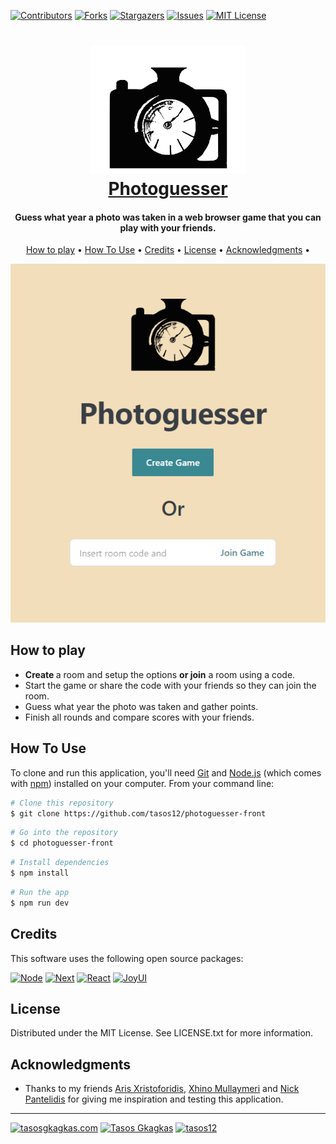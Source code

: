 
[![Contributors][contributors-shield]][contributors-url]
[![Forks][forks-shield]][forks-url]
[![Stargazers][stars-shield]][stars-url]
[![Issues][issues-shield]][issues-url]
[![MIT License][license-shield]][license-url]

<h1 align=center>
<img src="https://github.com/tasos12/photoguesser-front/blob/b72a29baf9ce8ed2d08f76030bbc3add9edc7304/public/logo.svg" alt="Photoguesser" width="250">
</br>
<a href="https://www.photo-guesser.com/">Photoguesser</a>
</h1>

<h4 align="center">
  Guess what year a photo was taken in a web browser game that you can play with your friends.
</h4>

<p align="center">
  <a href="#how-to-play">How to play</a> •
  <a href="#how-to-use">How To Use</a> •
  <a href="#credits">Credits</a> •
  <a href="#license">License</a> •
  <a href="#acknowledgments">Acknowledgments</a> •
</p>

<p align="center">
  <img src="https://github.com/tasos12/photoguesser-front/blob/b72a29baf9ce8ed2d08f76030bbc3add9edc7304/raw/overview.png"
</p>

## How to play

* <b>Create </b> a room and setup the options <b>or join</b> a room using a code.
* Start the game or share the code with your friends so they can join the room.
* Guess what year the photo was taken and gather points.
* Finish all rounds and compare scores with your friends.

## How To Use

To clone and run this application, you'll need [Git](https://git-scm.com) and [Node.js](https://nodejs.org/en/download/) (which comes with [npm](http://npmjs.com)) installed on your computer. From your command line:

```bash
# Clone this repository
$ git clone https://github.com/tasos12/photoguesser-front
```
```bash
# Go into the repository
$ cd photoguesser-front
```
```bash
# Install dependencies
$ npm install
```
```bash
# Run the app
$ npm run dev
```


## Credits

This software uses the following open source packages:

[![Node][Node.js]][Node-url]
[![Next][Next.js]][Next-url]
[![React][React.js]][React-url]
[![JoyUI][JoyUI]][JoyUI-url]

## License

Distributed under the MIT License. See LICENSE.txt for more information.

## Acknowledgments
- Thanks to my friends [Aris Xristoforidis](https://github.com/ArisChristoforidis), [Xhino Mullaymeri](https://github.com/XhinoMullaymeri) and [Nick Pantelidis](https://github.com/Thunderarea) for giving me inspiration and testing this application.

---
[![tasosgkagkas.com][personalsite-shield]][personalsite-url]
[![Tasos Gkagkas][linkedin-shield]][linkedin-url]
[![tasos12][github-shield]][github-url]


[contributors-shield]: https://img.shields.io/github/contributors/tasos12/photoguesser-front.svg?style=for-the-badge
[contributors-url]: https://github.com/tasos12/photoguesser-front/graphs/contributors
[forks-shield]: https://img.shields.io/github/forks/tasos12/photoguesser-front.svg?style=for-the-badge
[forks-url]: https://github.com/tasos12/photoguesser-front/network/members
[stars-shield]: https://img.shields.io/github/stars/tasos12/photoguesser-front.svg?style=for-the-badge
[stars-url]: https://github.com/tasos12/photoguesser-front/stargazers
[issues-shield]: https://img.shields.io/github/issues/tasos12/photoguesser-front.svg?style=for-the-badge
[issues-url]: https://github.com/tasos12/photoguesser-front/issues
[license-shield]: https://img.shields.io/github/license/tasos12/photoguesser-front.svg?style=for-the-badge
[license-url]: https://github.com/tasos12/photoguesser-front/blob/master/LICENSE.txt
[personalsite-shield]: https://img.shields.io/badge/-tasosgkagkas.com-darkcyan?style=for-the-badge
[personalsite-url]: https://tasosgkagkas.com

[React.js]: https://img.shields.io/badge/React-20232A?style=for-the-badge&logo=react&logoColor=61DAFB
[React-url]: https://reactjs.org/
[Next.js]: https://img.shields.io/badge/next.js-000000?style=for-the-badge&logo=nextdotjs&logoColor=white
[Next-url]: https://nextjs.org/
[Node.js]: https://img.shields.io/badge/node.js-339933?style=for-the-badge&logo=nodedotjs&logoColor=white
[Node-url]: https://nodejs.org/
[JoyUI]: https://img.shields.io/badge/JoyUI-007FFF?style=for-the-badge&logo=mui&logoColor=white
[JoyUI-url]: https://mui.com/joy-ui/getting-started/overview/

[linkedin-shield]: https://img.shields.io/badge/Tasos_Gkagkas-0A66C2?style=for-the-badge&logo=linkedin&logoColor=white
[linkedin-url]: https://www.linkedin.com/in/tasos-gkagkas-09854714b/
[github-shield]: https://img.shields.io/badge/tasos12-181717?style=for-the-badge&logo=github&logoColor=white
[github-url]: https://github.com/tasos12
